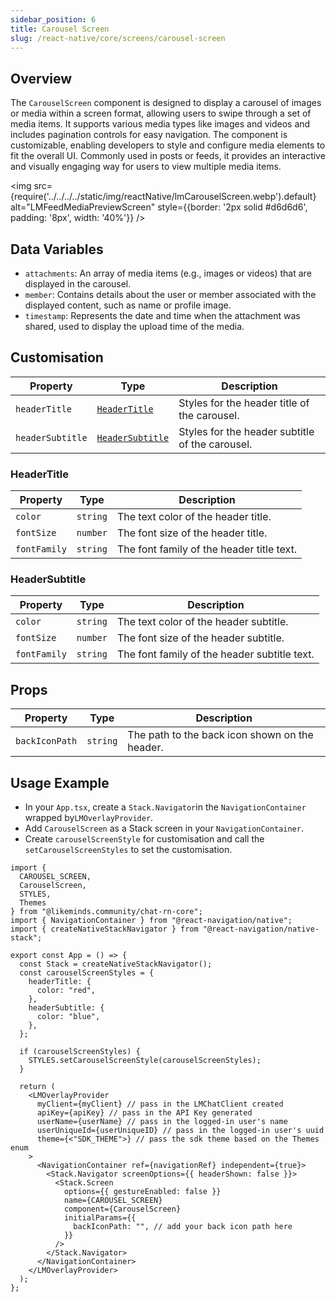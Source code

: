 ```yaml
---
sidebar_position: 6
title: Carousel Screen
slug: /react-native/core/screens/carousel-screen
---
```


## Overview

The `CarouselScreen` component is designed to display a carousel of images or media within a screen format, allowing users to swipe through a set of media items. It supports various media types like images and videos and includes pagination controls for easy navigation. The component is customizable, enabling developers to style and configure media elements to fit the overall UI. Commonly used in posts or feeds, it provides an interactive and visually engaging way for users to view multiple media items.

<img
src={require('../../../../static/img/reactNative/lmCarouselScreen.webp').default}
alt="LMFeedMediaPreviewScreen"
style={{border: '2px solid #d6d6d6', padding: '8px', width: '40%'}}
/>

## Data Variables

- `attachments`: An array of media items (e.g., images or videos) that are displayed in the carousel.
- `member`: Contains details about the user or member associated with the displayed content, such as name or profile image.
- `timestamp`: Represents the date and time when the attachment was shared, used to display the upload time of the media.

## Customisation

| Property         | Type                                | Description                                     |
| ---------------- | ----------------------------------- | ----------------------------------------------- |
| `headerTitle`    | [`HeaderTitle`](#headertitle)       | Styles for the header title of the carousel.    |
| `headerSubtitle` | [`HeaderSubtitle`](#headersubtitle) | Styles for the header subtitle of the carousel. |

### HeaderTitle

| Property     | Type     | Description                               |
| ------------ | -------- | ----------------------------------------- |
| `color`      | `string` | The text color of the header title.       |
| `fontSize`   | `number` | The font size of the header title.        |
| `fontFamily` | `string` | The font family of the header title text. |

### HeaderSubtitle

| Property     | Type     | Description                                  |
| ------------ | -------- | -------------------------------------------- |
| `color`      | `string` | The text color of the header subtitle.       |
| `fontSize`   | `number` | The font size of the header subtitle.        |
| `fontFamily` | `string` | The font family of the header subtitle text. |

## Props

| Property       | Type     | Description                                    |
| -------------- | -------- | ---------------------------------------------- |
| `backIconPath` | `string` | The path to the back icon shown on the header. |

## Usage Example

- In your `App.tsx`, create a `Stack.Navigator`in the `NavigationContainer` wrapped by`LMOverlayProvider`.
- Add `CarouselScreen` as a Stack screen in your `NavigationContainer`.
- Create `carouselScreenStyle` for customisation and call the `setCarouselScreenStyles` to set the customisation.

```tsx title="App.tsx"
import {
  CAROUSEL_SCREEN,
  CarouselScreen,
  STYLES,
  Themes
} from "@likeminds.community/chat-rn-core";
import { NavigationContainer } from "@react-navigation/native";
import { createNativeStackNavigator } from "@react-navigation/native-stack";

export const App = () => {
  const Stack = createNativeStackNavigator();
  const carouselScreenStyles = {
    headerTitle: {
      color: "red",
    },
    headerSubtitle: {
      color: "blue",
    },
  };

  if (carouselScreenStyles) {
    STYLES.setCarouselScreenStyle(carouselScreenStyles);
  }

  return (
    <LMOverlayProvider
      myClient={myClient} // pass in the LMChatClient created
      apiKey={apiKey} // pass in the API Key generated
      userName={userName} // pass in the logged-in user's name
      userUniqueId={userUniqueID} // pass in the logged-in user's uuid
      theme={<"SDK_THEME">} // pass the sdk theme based on the Themes enum
    >
      <NavigationContainer ref={navigationRef} independent={true}>
        <Stack.Navigator screenOptions={{ headerShown: false }}>
          <Stack.Screen
            options={{ gestureEnabled: false }}
            name={CAROUSEL_SCREEN}
            component={CarouselScreen}
            initialParams={{
              backIconPath: "", // add your back icon path here
            }}
          />
        </Stack.Navigator>
      </NavigationContainer>
    </LMOverlayProvider>
  );
};
```

